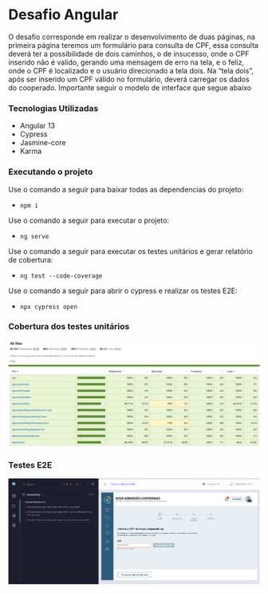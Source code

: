 # Desafio Angular
O desafio corresponde em realizar o desenvolvimento de duas páginas, na primeira página teremos um formulário para consulta de CPF, essa consulta deverá ter a possibilidade de dois caminhos, o de insucesso, onde o CPF inserido não é valido, gerando uma mensagem de erro na tela, e o feliz, onde
o CPF é localizado e o usuário direcionado a tela dois. Na “tela dois”, após ser inserido um CPF válido no formulário, deverá carregar os dados do cooperado. Importante seguir o modelo de interface que segue abaixo
### Tecnologias Utilizadas

- Angular 13
- Cypress
- Jasmine-core
- Karma
### Executando o projeto

Use o comando a seguir para baixar todas as dependencias do projeto:

- `npm i`

Use o comando a seguir para executar o projeto:

- `ng serve`

Use o comando a seguir para executar os testes unitários e gerar relatório de cobertura:

- `ng test --code-coverage`

Use o comando a seguir para abrir o cypress e realizar os testes E2E:

- `npx cypress open`

### Cobertura dos testes unitários
 ![TesteUnitário](https://github.com/luizotaviogb/teste-angular/blob/master/src/assets/unitaryTestCoverage.png)

### Testes E2E
 ![CypressTest](https://github.com/luizotaviogb/teste-angular/blob/master/src/assets/cypressTest.png)